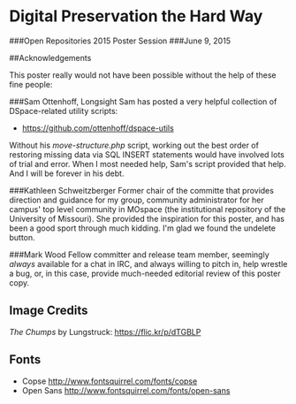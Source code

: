 # Digital Preservation the Hard Way
###Open Repositories 2015 Poster Session
###June 9, 2015

##Acknowledgements

This poster really would not have been possible without the help of these fine people:

###Sam Ottenhoff, Longsight
Sam has posted a very helpful collection of DSpace-related utility scripts:

* https://github.com/ottenhoff/dspace-utils

Without his _move-structure.php_ script, working out the best order of restoring missing
data via SQL INSERT statements would have involved lots of trial and error. When I most
needed help, Sam's script provided that help. And I will be forever in his debt.

###Kathleen Schweitzberger
Former chair of the committe that provides direction and guidance for my group, community
administrator for her campus' top level community in MOspace (the institutional repository
of the University of Missouri). She provided the inspiration for this poster, and has
been a good sport through much kidding. I'm glad we found the undelete button.

###Mark Wood
Fellow committer and release team member, seemingly *always* available for a chat in IRC, 
and always willing to pitch in, help wrestle a bug, or, in this case, provide much-needed
editorial review of this poster copy.

## Image Credits

_The Chumps_ by Lungstruck: https://flic.kr/p/dTGBLP 

## Fonts

* Copse http://www.fontsquirrel.com/fonts/copse
* Open Sans http://www.fontsquirrel.com/fonts/open-sans

